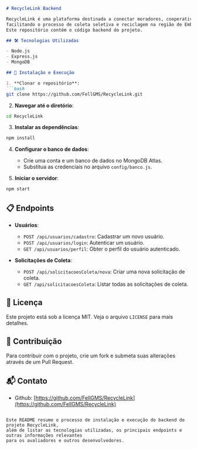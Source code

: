 ```markdown
# RecycleLink Backend

RecycleLink é uma plataforma destinada a conectar moradores, cooperativas de reciclagem e coletores,
facilitando o processo de coleta seletiva e reciclagem na região de Embu-Guaçu, São Paulo.
Este repositório contém o código backend do projeto.

## 🛠️ Tecnologias Utilizadas

- Node.js
- Express.js
- MongoDB

## 🚀 Instalação e Execução

1. **Clonar o repositório**:
```bash
git clone https://github.com/FellGMS/RecycleLink.git
```

2. **Navegar até o diretório**:
```bash
cd RecycleLink
```

3. **Instalar as dependências**:
```bash
npm install
```

4. **Configurar o banco de dados**:
   - Crie uma conta e um banco de dados no MongoDB Atlas.
   - Substitua as credenciais no arquivo `config/banco.js`.

5. **Iniciar o servidor**:
```bash
npm start
```

## 📋 Endpoints

- **Usuários**:
  - `POST /api/usuarios/cadastro`: Cadastrar um novo usuário.
  - `POST /api/usuarios/login`: Autenticar um usuário.
  - `GET /api/usuarios/perfil`: Obter o perfil do usuário autenticado.

- **Solicitações de Coleta**:
  - `POST /api/solicitacoesColeta/nova`: Criar uma nova solicitação de coleta.
  - `GET /api/solicitacoesColeta`: Listar todas as solicitações de coleta.
  
## 📄 Licença

Este projeto está sob a licença MIT. Veja o arquivo `LICENSE` para mais detalhes.

## 🤝 Contribuição

Para contribuir com o projeto, crie um fork e submeta suas alterações através de um Pull Request.

## 📬 Contato

- Github: [https://github.com/FellGMS/RecycleLink](https://github.com/FellGMS/RecycleLink)
```

Este README resume o processo de instalação e execução do backend do projeto RecycleLink,
além de listar as tecnologias utilizadas, os principais endpoints e outras informações relevantes
para os avaliadores e outros desenvolvedores.
